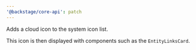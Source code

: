 ```yaml
---
'@backstage/core-api': patch
---
```


Adds a cloud icon to the system icon list.

This icon is then displayed with components such as the `EntityLinksCard`.

